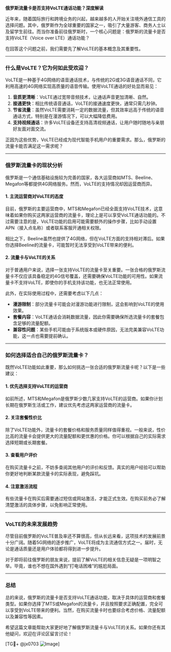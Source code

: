 **俄罗斯流量卡是否支持VoLTE通话功能？深度解读**

近年来，随着国际旅行和跨境业务的兴起，越来越多的人开始关注境外通信工具的选择问题。其中，俄罗斯作为全球重要的国家之一，吸引了大量游客、商务人士以及留学生前往。而当你准备前往俄罗斯时，一个核心问题是：俄罗斯的流量卡是否支持VoLTE（Voice over LTE）通话功能？

在回答这个问题之前，我们需要先了解VoLTE的基本概念及其重要性。

---

### 什么是VoLTE？它为何如此受欢迎？

VoLTE是一种基于4G网络的语音通话技术，与传统的2G或3G语音通话不同，它利用高速的4G网络实现高质量的语音传输。使用VoLTE通话的好处显而易见：

1. **音质更清晰**：VoLTE通过宽带音频技术，让通话声音更加清晰、自然。
2. **接通更快**：相比传统语音通话，VoLTE的接通速度更快，通常只需几秒钟。
3. **节省流量**：虽然VoLTE需要消耗一定的数据流量，但其效率远高于传统的语音通话方式，特别是在漫游情况下，可以大幅降低费用。
4. **支持视频通话**：许多VoLTE设备还支持高清视频通话，让用户随时随地与亲朋好友面对面交流。

正因为这些优势，VoLTE已经成为现代智能手机用户的重要需求。那么，俄罗斯的流量卡能否满足这一需求呢？

---

### 俄罗斯流量卡的现状分析

俄罗斯是一个通信基础设施较为完善的国家，各大运营商如MTS、Beeline、Megafon等都提供4G网络服务。然而，VoLTE的支持情况却因运营商而异。

#### 1. **主流运营商对VoLTE的态度**
目前，俄罗斯的主要运营商中，MTS和Megafon已经全面支持VoLTE技术，这意味着如果你购买这两家运营商的流量卡，理论上是可以享受VoLTE通话功能的。不过需要注意的是，VoLTE功能的启用可能需要额外的操作步骤，比如手动设置APN（接入点名称）或者联系客服开通相关权限。

相比之下，Beeline虽然也提供了4G网络，但在VoLTE方面的支持相对滞后。如果你选择Beeline的流量卡，可能暂时无法享受到VoLTE带来的便利。

#### 2. **流量卡与VoLTE的关系**
对于普通用户来说，选择一张支持VoLTE的流量卡至关重要。一张合格的俄罗斯流量卡不仅应该具备稳定的4G信号覆盖，还需要确保VoLTE功能的可用性。如果流量卡不支持VoLTE，即使你的手机支持该功能，也无法正常使用。

此外，在实际使用过程中，还需要考虑以下几点：
- **漫游限制**：部分流量卡可能会对漫游功能进行限制，这会影响到VoLTE的使用效果。
- **套餐内容**：VoLTE通话会消耗数据流量，因此你需要确保所选流量卡的套餐包含足够的流量配额。
- **兼容性问题**：某些手机可能由于系统版本或硬件原因，无法完美兼容VoLTE功能，这一点也需要提前确认。

---

### 如何选择适合自己的俄罗斯流量卡？

既然VoLTE功能如此重要，那么如何挑选一张合适的俄罗斯流量卡呢？以下是一些建议：

#### 1. **优先选择支持VoLTE的运营商**
如前所述，MTS和Megafon是俄罗斯少数几家支持VoLTE的运营商。如果你计划长期在俄罗斯生活或工作，建议优先考虑这两家运营商的流量卡。

#### 2. **关注套餐性价比**
除了VoLTE功能外，流量卡的套餐价格和服务质量同样值得重视。一般来说，性价比高的流量卡会提供更大的流量配额和更优惠的价格。你可以根据自己的实际需求选择短期或长期套餐。

#### 3. **查看用户评价**
在购买流量卡之前，不妨多查阅其他用户的评价和反馈。真实的用户经验可以帮助你更好地判断某款流量卡的实际表现，避免踩坑。

#### 4. **注意激活流程**
有些流量卡在购买后需要通过短信或网站激活，才能正式生效。在购买前务必了解清楚激活的具体步骤，以免影响正常使用。

---

### VoLTE的未来发展趋势

尽管目前俄罗斯的VoLTE普及率还不算很高，但从长远来看，这项技术的发展前景十分广阔。随着5G网络的逐步推广，VoLTE将成为主流通信方式之一。届时，无论是通话质量还是用户体验都将得到进一步提升。

对于即将前往俄罗斯的朋友来说，提前了解VoLTE的相关信息无疑是一项明智之举。毕竟，谁也不想在国外遇到“打电话困难”的尴尬局面。

---

### 总结

总的来说，俄罗斯的流量卡是否支持VoLTE通话功能，取决于具体的运营商和套餐类型。如果你选择了MTS或Megafon的流量卡，并且按照要求正确配置，完全可以享受到VoLTE带来的便利。当然，在购买流量卡时也要综合考虑价格、流量配额以及兼容性等因素。

希望这篇文章能帮助大家更好地了解俄罗斯流量卡与VoLTE的关系。如果你还有其他疑问，欢迎在评论区留言讨论！

[TG💪+ @jx0703 ![Image](https://github.com/user-attachments/assets/dbca1d08-cadb-493c-b0ec-ad6f7a83f270)]